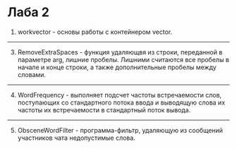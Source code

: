 # Лаба 2
1. workvector - основы работы с контейнером vector.
---
3. RemoveExtraSpaces - функция удаляющвя из строки, переданной в параметре arg, лишние пробелы. Лишними считаются все пробелы в начале и конце строки, а также дополнительные пробелы между словами. 
---
4. WordFrequency - выполняет подсчет частоты встречаемости слов, поступающих со стандартного потока ввода и выводящую слова их частоты их встречаемости в стандартный поток вывода.
---
5. ObsceneWordFilter - программа-фильтр, удаляющую из сообщений участников чата недопустимые слова.
